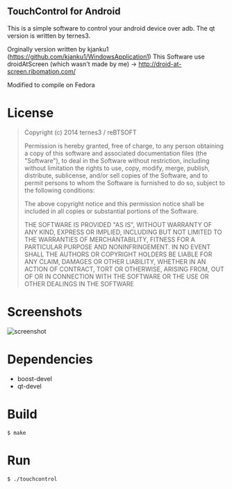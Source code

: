 TouchControl for Android
-------------------------
This is a simple software to control your android device over adb. The qt version is written by ternes3. 

Orginally version written by kjanku1 (https://github.com/kjanku1/WindowsApplication1)
This Software use droidAtScreen (which wasn't made by me) -> http://droid-at-screen.ribomation.com/

Modified to compile on Fedora

# License

> Copyright (c) 2014 ternes3 / reBTSOFT
> 
> Permission is hereby granted, free of charge, to any person obtaining a copy
> of this software and associated documentation files (the "Software"), to deal
> in the Software without restriction, including without limitation the rights
> to use, copy, modify, merge, publish, distribute, sublicense, and/or sell
> copies of the Software, and to permit persons to whom the Software is
> furnished to do so, subject to the following conditions:
>
> The above copyright notice and this permission notice shall be included in
> all copies or substantial portions of the Software.
>
> THE SOFTWARE IS PROVIDED "AS IS", WITHOUT WARRANTY OF ANY KIND, EXPRESS OR
> IMPLIED, INCLUDING BUT NOT LIMITED TO THE WARRANTIES OF MERCHANTABILITY,
> FITNESS FOR A PARTICULAR PURPOSE AND NONINFRINGEMENT. IN NO EVENT SHALL THE
> AUTHORS OR COPYRIGHT HOLDERS BE LIABLE FOR ANY CLAIM, DAMAGES OR OTHER
> LIABILITY, WHETHER IN AN ACTION OF CONTRACT, TORT OR OTHERWISE, ARISING FROM,
> OUT OF OR IN CONNECTION WITH THE SOFTWARE OR THE USE OR OTHER DEALINGS IN
> THE SOFTWARE

# Screenshots

![screenshot](https://d17a0bhirp6vrt.cloudfront.net/img/touchcontrol.png)

# Dependencies

* boost-devel
* qt-devel	

# Build

	$ make

# Run
	$ ./touchcontrol
